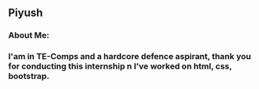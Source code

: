 ## Piyush

### About Me: 

### I'am in TE-Comps and a hardcore defence aspirant, thank you for conducting this internship n I've worked on html, css, bootstrap.

